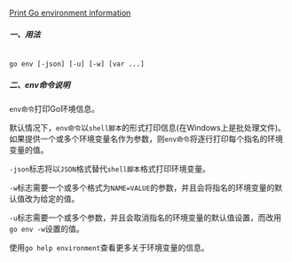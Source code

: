 
[Print Go environment information](https://golang.google.cn/cmd/go/#hdr-Print_Go_environment_information)

##### 一、用法

```

go env [-json] [-u] [-w] [var ...]

```

##### 二、env命令说明

`env命令`打印Go环境信息。

默认情况下，`env命令`以`shell脚本`的形式打印信息(在Windows上是批处理文件)。如果提供一个或多个环境变量名作为参数，则`env命令`将逐行打印每个指名的环境变量的值。

`-json`标志将以`JSON`格式替代`shell脚本`格式打印环境变量。

`-w`标志需要一个或多个格式为`NAME=VALUE`的参数，并且会将指名的环境变量的默认值改为给定的值。

`-u`标志需要一个或多个参数，并且会取消指名的环境变量的默认值设置，而改用`go env -w`设置的值。

使用`go help environment`查看更多关于环境变量的信息。

